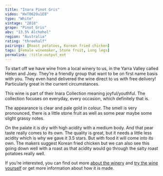 ```yaml
---
title: "Inara Pinot Gris"
video: "HxT062Ou1E8"
type: "White"
vintage: "2018"
grape: "Pinot Gris"
abv: "13.5% Alchohol"
region: "Australia"
rating: "threehalf"
pairings: [Roast potatoes, Korean fried chicken]
tags: [Female winemaker, Stone fruit, Long legs]
permalink: :title:output_ext
---
```


To start off we have wine from a local  winery to us, in the Yarra Valley called Helen and Joey. They&rsquo;re a friendly group that want to be on first name basis with you. They even hand delivered the wine direct to us with free delivery! Particularly great in the current circumstances.

This wine is part of their Inara Collection meaning joyful/youthful. The collection focuses on everyday, every occasion, which definitely that is.

The appearance is clear and pale gold in colour. The smell is very pronounced, there is a little stone fruit as well as some pear maybe some slight grassy notes.

On the palate it is dry with high acidity with a medium body. And that pear taste really comes to its own. The quality is great, but it needs a little less acidity which is why we gave it 3.5 stars. But with food it will come into its own. The makers suggest Korean fried chicken but we can also see this going down well with a roast as that acidity would go through the salty roast potatoes really well.

If you&rsquo;re interested, you can find out more <a href="https://helenandjoeyestate.com.au" target="_blank" title="Helen and Joey">about the winery</a> and <a href="https://helenandjoeyestate.com.au/shop/2018-inara-pinot-gris/" target="_blank" title="2018 Inara Pinot Gris">try the wine yourself</a> or get more information about how it is made.